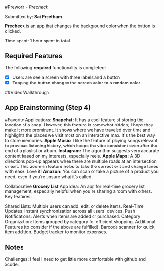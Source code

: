 #Prework - *Precheck*

Submitted by: **Sai Preetham**

**Precheck** is an app that changes the background color when the button is clicked.

Time spent: 1 hour spent in total

## Required Features

The following **required** functionality is completed:

- [x] Users are see a screen with three labels and a button
- [x] Tapping the button changes the screen color to a random color
 
##Video Walkthrough

<div>
    <a href="https://www.loom.com/share/f0dfc2d739c047c2936f8db9015a888d">
    </a>
</div>

## App Brainstorming (Step 4)

#Favorite Applications:
**Snapchat:** It has a cool feature of storing the location of a snap. However, this feature is somewhat hidden; I hope they make it more prominent. It shows where we have traveled over time and highlights the places we visit most on an interactive map. It's the best way to store memories.
**Apple Music:** I like the feature of playing songs relevant to previous listening history, which keeps the vibe consistent even after the end of a playlist or album.
**Instagram:** The algorithm suggests very accurate content based on my interests, especially reels.
**Apple Maps:** A 3D directions pop-up appears when there are multiple roads at an intersection or exit. This zoom-in feature helps to take the correct exit and change lanes with ease. Love it!
**Amazon:** You can scan or take a picture of a product you need, even if you’re unsure what it’s called.

Collaborative **Grocery List** App Idea:
An app for real-time grocery list management, especially helpful when you're sharing a room with others. Key features:

Shared Lists: Multiple users can add, edit, or delete items.
Real-Time Updates: Instant synchronization across all users' devices.
Push Notifications: Alerts when items are added or purchased.
Category Organization: Items grouped by category for efficient shopping.
Additional Features (to consider if the above are fulfilled):
Barcode scanner for quick item addition.
Budget tracker to monitor expenses.

## Notes
Challenges: I feel I need to get little more comfortable with github and xcode.
